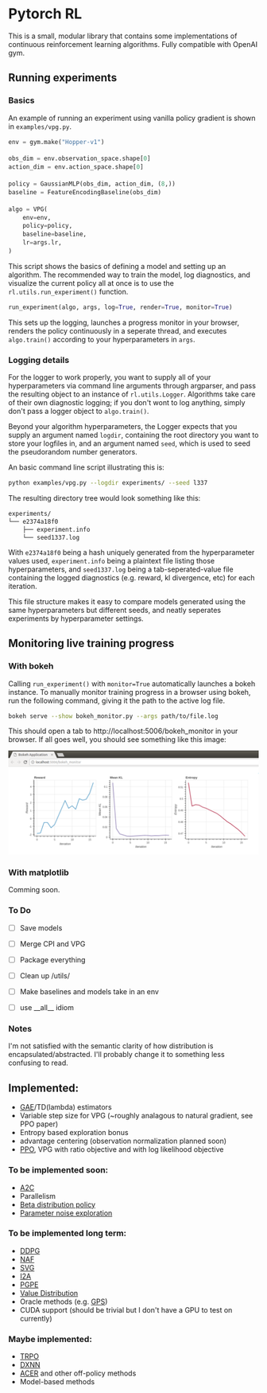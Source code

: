 # Pytorch RL

This is a small, modular library that contains some implementations of continuous reinforcement learning algorithms. Fully compatible with OpenAI gym.


## Running experiments

### Basics
An example of running an experiment using vanilla policy gradient is shown in ```examples/vpg.py```.

```python
env = gym.make("Hopper-v1")

obs_dim = env.observation_space.shape[0]
action_dim = env.action_space.shape[0]

policy = GaussianMLP(obs_dim, action_dim, (8,))
baseline = FeatureEncodingBaseline(obs_dim)

algo = VPG(
    env=env,
    policy=policy,
    baseline=baseline,
    lr=args.lr,
)
```
This script shows the basics of defining a model and setting up an algorithm. The recommended way to train the model, log diagnostics, and visualize the current policy all at once is to use the ```rl.utils.run_experiment()``` function.

```python
run_experiment(algo, args, log=True, render=True, monitor=True)
```

This sets up the logging, launches a progress monitor in your browser, renders the policy continuously in a seperate thread, and executes ```algo.train()``` according to your hyperparameters in ```args```.

### Logging details
For the logger to work properly, you want to supply all of your hyperparameters via command line arguments through argparser, and pass the resulting object to an instance of ```rl.utils.Logger```. Algorithms take care of their own diagnostic logging; if you don't wont to log anything, simply don't pass a logger object to ```algo.train()```.

Beyond your algorithm hyperparameters, the Logger expects that you supply an argument named ```logdir```, containing the root directory you want to store your logfiles in, and an argument named ```seed```, which is used to seed the pseudorandom number generators.

An basic command line script illustrating this is:
```bash
python examples/vpg.py --logdir experiments/ --seed l337
```

The resulting directory tree would look something like this:
```
experiments/
└── e2374a18f0
    ├── experiment.info
    └── seed1337.log
```
With ```e2374a18f0``` being a hash uniquely generated from the hyperparameter values used, ```experiment.info``` being a plaintext file listing those hyperparameters, and ```seed1337.log``` being a tab-seperated-value file containing the logged diagnostics (e.g. reward, kl divergence, etc) for each iteration.

This file structure makes it easy to compare models generated using the same hyperparameters but different seeds, and neatly seperates experiments by hyperparameter settings.

## Monitoring live training progress

### With bokeh
Calling ```run_experiment()``` with ```monitor=True``` automatically launches a bokeh instance. To manually monitor training progress in a browser using bokeh, run the following command, giving it the path to the active log file.
```bash
bokeh serve --show bokeh_monitor.py --args path/to/file.log
```
This should open a tab to http://localhost:5006/bokeh_monitor in your browser. If all goes well, you should see something like this image:

![alt-text](docs/bokeh_monitor.png)

### With matplotlib

Comming soon.


### To Do
- [ ] Save models
- [ ] Merge CPI and VPG
- [ ] Package everything
- [ ] Clean up /utils/
- [ ] Make baselines and models take in an env
- [ ] use \_\_all\_\_ idiom


### Notes
I'm not satisfied with the semantic clarity of how distribution is encapsulated/abstracted. I'll probably change it to something less confusing to read.


## Implemented:
* [GAE](https://arxiv.org/abs/1506.02438)/TD(lambda) estimators
* Variable step size for VPG (~roughly analagous to natural gradient, see PPO paper)
* Entropy based exploration bonus
* advantage centering (observation normalization planned soon)
* [PPO](https://arxiv.org/abs/1707.06347), VPG with ratio objective and with log likelihood objective

### To be implemented soon:

* [A2C](https://arxiv.org/abs/1602.01783) 
* Parallelism
* [Beta distribution policy](http://proceedings.mlr.press/v70/chou17a/chou17a.pdf)
* [Parameter noise exploration](https://arxiv.org/abs/1706.01905)


### To be implemented long term:

* [DDPG](https://arxiv.org/abs/1509.02971)
* [NAF](https://arxiv.org/abs/1603.00748)
* [SVG](https://arxiv.org/abs/1510.09142)
* [I2A](https://arxiv.org/abs/1707.06203)
* [PGPE](http://ieeexplore.ieee.org/document/5708821/?reload=true)
* [Value Distribution](https://arxiv.org/pdf/1707.06887.pdf)
* Oracle methods (e.g. [GPS](https://arxiv.org/abs/1610.00529))
* CUDA support (should be trivial but I don't have a GPU to test on currently)

### Maybe implemented:

* [TRPO](https://arxiv.org/abs/1502.05477)
* [DXNN](https://arxiv.org/abs/1008.2412)
* [ACER](https://arxiv.org/abs/1611.01224) and other off-policy methods
* Model-based methods

